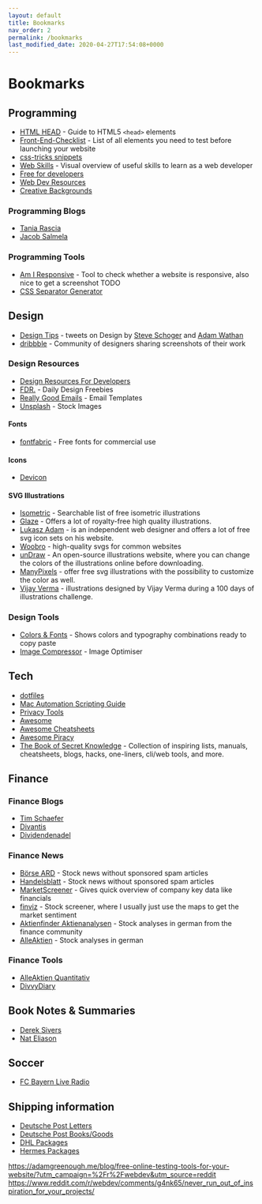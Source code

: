 ```yaml
---
layout: default
title: Bookmarks
nav_order: 2
permalink: /bookmarks
last_modified_date: 2020-04-27T17:54:08+0000
---
```


# Bookmarks

## Programming

* [HTML HEAD](https://htmlhead.dev/) - Guide to HTML5 `<head>` elements
* [Front-End-Checklist](https://github.com/thedaviddias/Front-End-Checklist#html) - List of all elements you need to test before launching your website
* [css-tricks snippets](https://css-tricks.com/snippets/)
* [Web Skills](https://andreasbm.github.io/web-skills/) - Visual overview of useful skills to learn as a web developer
* [Free for developers](https://free-for.dev/#/)
* [Web Dev Resources](https://webdevresources.info/)
* [Creative Backgrounds](https://wweb.dev/resources/creative-backgrounds)

### Programming Blogs

* [Tania Rascia](https://www.taniarascia.com/blog/)
* [Jacob Salmela](https://jacobsalmela.com/)

### Programming Tools

* [Am I Responsive](http://ami.responsivedesign.is/) - Tool to check whether a website is responsive, also nice to get a screenshot TODO
* [CSS Separator Generator](https://wweb.dev/resources/css-separator-generator)

## Design

* [Design Tips](https://twitter.com/i/events/994601867987619840) - tweets on Design by [Steve Schoger](https://twitter.com/steveschoger) and [Adam Wathan](https://twitter.com/adamwathan)
* [dribbble](https://dribbble.com/) - Community of designers sharing screenshots of their work

### Design Resources

* [Design Resources For Developers](https://github.com/bradtraversy/design-resources-for-developers)
* [FDR.](https://freedesignresources.net) - Daily Design Freebies
* [Really Good Emails](https://reallygoodemails.com/) - Email Templates
* [Unsplash](https://unsplash.com/) - Stock Images

#### Fonts

* [fontfabric](https://www.fontfabric.com/) - Free fonts for commercial use

#### Icons

* [Devicon](https://devicons.github.io/devicon/)

#### SVG Illustrations

* [Isometric](https://isometric.online/) - Searchable list of free isometric illustrations
* [Glaze](https://www.glazestock.com/) - Offers a lot of royalty-free high quality illustrations.
* [Lukasz Adam](https://lukaszadam.com/illustrations) - is an independent web designer and offers a lot of free svg icon sets on his website.
* [Woobro](https://woobro.design/) - high-quality svgs for common websites
* [unDraw](https://undraw.co/illustrations) - An open-source illustrations website, where you can change the colors of the illustrations online before downloading.
* [ManyPixels](https://www.manypixels.co/gallery/) - offer free svg illustrations with the possibility to customize the color as well.
* [Vijay Verma](https://illlustrations.co/) - illustrations designed by Vijay Verma during a 100 days of illustrations challenge.

### Design Tools

* [Colors & Fonts](https://www.colorsandfonts.com/) - Shows colors and typography combinations ready to copy paste
* [Image Compressor](https://www.websiteplanet.com/webtools/imagecompressor/) - Image Optimiser

## Tech

* [dotfiles](https://dotfiles.github.io/)
* [Mac Automation Scripting Guide](https://developer.apple.com/library/archive/documentation/LanguagesUtilities/Conceptual/MacAutomationScriptingGuide/)
* [Privacy Tools](https://www.privacytools.io/)
* [Awesome](https://github.com/sindresorhus/awesome)
* [Awesome Cheatsheets](https://github.com/LeCoupa/awesome-cheatsheets)
* [Awesome Piracy](https://github.com/Igglybuff/awesome-piracy)
* [The Book of Secret Knowledge](https://github.com/trimstray/the-book-of-secret-knowledge) - Collection of inspiring lists, manuals, cheatsheets, blogs, hacks, one-liners, cli/web tools, and more.

## Finance

### Finance Blogs

* [Tim Schaefer](https://timschaefermedia.com/)
* [Divantis](https://www.divantis.de)
* [Dividendenadel](https://www.dividendenadel.de)

### Finance News

* [Börse ARD](http://boerse.ard.de/) - Stock news without sponsored spam articles
* [Handelsblatt](http://handelsblatt.de/) - Stock news without sponsored spam articles
* [MarketScreener](https://www.marketscreener.com/) - Gives quick overview of company key data like financials
* [finviz](https://finviz.com/) - Stock screener, where I usually just use the maps to get the market sentiment
* [Aktienfinder Aktienanalysen](https://aktienfinder.net/alle-aktienanalysen#alle-aktienanalysen) - Stock analyses in german from the finance community
* [AlleAktien](https://www.alleaktien.de) - Stock analyses in german

### Finance Tools

* [AlleAktien Quantitativ](https://www.alleaktien.de/quantitativ)
* [DivvyDiary](https://divvydiary.com/)

## Book Notes & Summaries

* [Derek Sivers](https://sivers.org/book)
* [Nat Eliason](https://www.nateliason.com/notes)

## Soccer

* [FC Bayern Live Radio](https://fcbayern.com/fcbayerntv/de/webradio)

## Shipping information

* [Deutsche Post Letters](https://www.deutschepost.de/de/b/brief_postkarte.html#)
* [Deutsche Post Books/Goods](https://www.deutschepost.de/de/w/buecherundwarensendung.html)
* [DHL Packages](https://www.dhl.de/de/privatkunden/pakete-versenden/deutschlandweit-versenden/preise-national.html)
* [Hermes Packages](https://www.myhermes.de/preise/paeckchen-paket/)

https://adamgreenough.me/blog/free-online-testing-tools-for-your-website/?utm_campaign=%2Fr%2Fwebdev&utm_source=reddit
https://www.reddit.com/r/webdev/comments/g4nk65/never_run_out_of_inspiration_for_your_projects/
